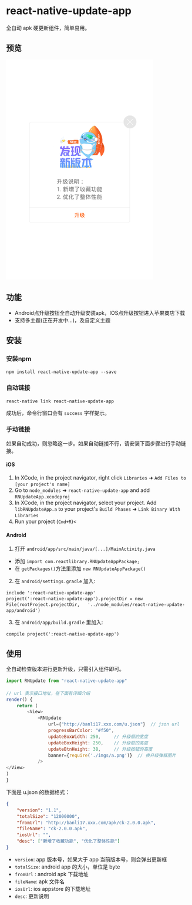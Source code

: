 # react-native-update-app

全自动 apk 硬更新组件，简单易用。

## 预览

![](./preview/s1.png)

## 功能

- Android点升级按钮全自动升级安装apk，IOS点升级按钮进入苹果商店下载
- 支持多主题(正在开发中...)，及自定义主题

## 安装

### 安装npm
```
npm install react-native-update-app --save
```

### 自动链接

```
react-native link react-native-update-app
```

成功后，命令行窗口会有 `success` 字样提示。

### 手动链接

如果自动成功，则忽略这一步。如果自动链接不行，请安装下面步骤进行手动链接。

#### iOS

1.  In XCode, in the project navigator, right click `Libraries` ➜ `Add Files to [your project's name]`
2.  Go to `node_modules` ➜ `react-native-update-app` and add `RNUpdateApp.xcodeproj`
3.  In XCode, in the project navigator, select your project. Add `libRNUpdateApp.a` to your project's `Build Phases` ➜ `Link Binary With Libraries`
4.  Run your project (`Cmd+R`)<

#### Android

1.  打开 `android/app/src/main/java/[...]/MainActivity.java`

*   添加 `import com.reactlibrary.RNUpdateAppPackage;`
*   在 `getPackages()`方法里添加 `new RNUpdateAppPackage()` 

2.  在 `android/settings.gradle` 加入:

```
include ':react-native-update-app'
project(':react-native-update-app').projectDir = new File(rootProject.projectDir, 	'../node_modules/react-native-update-app/android')
```

3.  在 `android/app/build.gradle` 里加入:

```
compile project(':react-native-update-app')
```

## 使用

全自动检查版本进行更新升级，只需引入组件即可。

```javascript
import RNUpdate from "react-native-update-app"

// url 表示接口地址，在下面有详细介绍
render() {
    return (
        <View>
            <RNUpdate
                url={"http://banli17.xxx.com/u.json"}  // json url
                progressBarColor: "#f50",
                updateBoxWidth: 250,     // 升级框的宽度
                updateBoxHeight: 250,    // 升级框的高度
                updateBtnHeight: 38,     // 升级按钮的高度
                banner={require('./imgs/a.png')}  // 换升级弹框图片
            />
</View>
)
}
```

下面是 u.json 的数据格式：

```json
{
    "version": "1.1",
    "totalSize": "12000000",
    "fromUrl": "http://banli17.xxx.com/apk/ck-2.0.0.apk",
    "fileName": "ck-2.0.0.apk",
    "iosUrl": "",
    "desc": ["新增了收藏功能", "优化了整体性能"]
}
```

*   `version`: app 版本号，如果大于 app 当前版本号，则会弹出更新框
*   `totalSize`: android app 的大小，单位是 byte
*   `fromUrl` : android apk 下载地址
*   `fileName`: apk 文件名
*   `iosUrl`: ios appstore 的下载地址
*   `desc`: 更新说明
